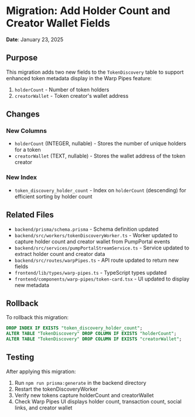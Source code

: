 # Migration: Add Holder Count and Creator Wallet Fields

**Date**: January 23, 2025

## Purpose
This migration adds two new fields to the `TokenDiscovery` table to support enhanced token metadata display in the Warp Pipes feature:

1. `holderCount` - Number of token holders
2. `creatorWallet` - Token creator's wallet address

## Changes

### New Columns
- `holderCount` (INTEGER, nullable) - Stores the number of unique holders for a token
- `creatorWallet` (TEXT, nullable) - Stores the wallet address of the token creator

### New Index
- `token_discovery_holder_count` - Index on `holderCount` (descending) for efficient sorting by holder count

## Related Files
- `backend/prisma/schema.prisma` - Schema definition updated
- `backend/src/workers/tokenDiscoveryWorker.ts` - Worker updated to capture holder count and creator wallet from PumpPortal events
- `backend/src/services/pumpPortalStreamService.ts` - Service updated to extract holder count and creator data
- `backend/src/routes/warpPipes.ts` - API route updated to return new fields
- `frontend/lib/types/warp-pipes.ts` - TypeScript types updated
- `frontend/components/warp-pipes/token-card.tsx` - UI updated to display new metadata

## Rollback
To rollback this migration:

```sql
DROP INDEX IF EXISTS "token_discovery_holder_count";
ALTER TABLE "TokenDiscovery" DROP COLUMN IF EXISTS "holderCount";
ALTER TABLE "TokenDiscovery" DROP COLUMN IF EXISTS "creatorWallet";
```

## Testing
After applying this migration:

1. Run `npm run prisma:generate` in the backend directory
2. Restart the tokenDiscoveryWorker
3. Verify new tokens capture holderCount and creatorWallet
4. Check Warp Pipes UI displays holder count, transaction count, social links, and creator wallet

